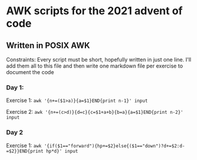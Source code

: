 # AWK scripts for the 2021 advent of code

## Written in POSIX AWK 

Constraints: Every script must be short, hopefully written in just one line. I'll add them all to this file and then write one markdown file per exercise to document the code

### Day 1:

Exercise 1: `awk '{n+=($1>a)}{a=$1}END{print n-1}' input`

Exercise 2: `awk '{n+=(c>d)}{d=c}{c=$1+a+b}{b=a}{a=$1}END{print n-2}' input`

### Day 2

Exercise 1: `awk '{if($1=="forward"){hp+=$2}else{($1=="down")?d+=$2:d-=$2}}END{print hp*d}' input`
